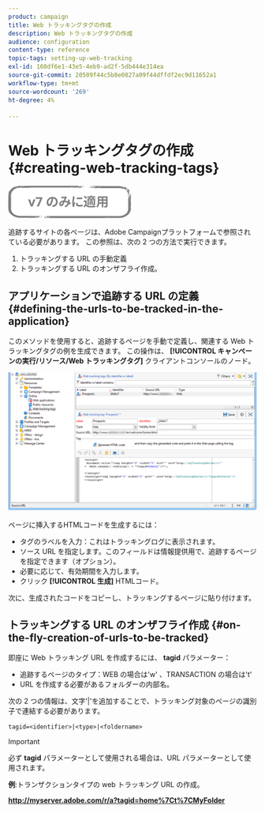 ```yaml
---
product: campaign
title: Web トラッキングタグの作成
description: Web トラッキングタグの作成
audience: configuration
content-type: reference
topic-tags: setting-up-web-tracking
exl-id: 160df6e1-43e5-4eb9-ad2f-5db444e314ea
source-git-commit: 20509f44c5b8e0827a09f44dffdf2ec9d11652a1
workflow-type: tm+mt
source-wordcount: '269'
ht-degree: 4%

---
```


# Web トラッキングタグの作成{#creating-web-tracking-tags}

![](../../assets/v7-only.svg)

追跡するサイトの各ページは、Adobe Campaignプラットフォームで参照されている必要があります。 この参照は、次の 2 つの方法で実行できます。

1. トラッキングする URL の手動定義
1. トラッキングする URL のオンザフライ作成。

## アプリケーションで追跡する URL の定義 {#defining-the-urls-to-be-tracked-in-the-application}

このメソッドを使用すると、追跡するページを手動で定義し、関連する Web トラッキングタグの例を生成できます。 この操作は、 **[!UICONTROL キャンペーンの実行/リソース/Web トラッキングタグ]** クライアントコンソールのノード。

![](assets/d_ncs_integration_webtracking_screen.png)

ページに挿入するHTMLコードを生成するには：

* タグのラベルを入力：これはトラッキングログに表示されます。
* ソース URL を指定します。このフィールドは情報提供用で、追跡するページを指定できます（オプション）。
* 必要に応じて、有効期間を入力します。
* クリック **[!UICONTROL 生成]** HTMLコード。

次に、生成されたコードをコピーし、トラッキングするページに貼り付けます。

## トラッキングする URL のオンザフライ作成 {#on-the-fly-creation-of-urls-to-be-tracked}

即座に Web トラッキング URL を作成するには、 **tagid** パラメーター：

* 追跡するページのタイプ：WEB の場合は&#39;w&#39; 、TRANSACTION の場合は&#39;t&#39;
* URL を作成する必要があるフォルダーの内部名。

次の 2 つの情報は、文字&#39;|&#39;を追加することで、トラッキング対象のページの識別子で連結する必要があります。

```
tagid=<identifier>|<type>|<foldername>
```

>[!IMPORTANT]
>
>必ず **tagid** パラメーターとして使用される場合は、URL パラメーターとして使用されます。

**例**:トランザクションタイプの web トラッキング URL の作成。

**http://myserver.adobe.com/r/a?tagid=home%7Ct%7CMyFolder**

